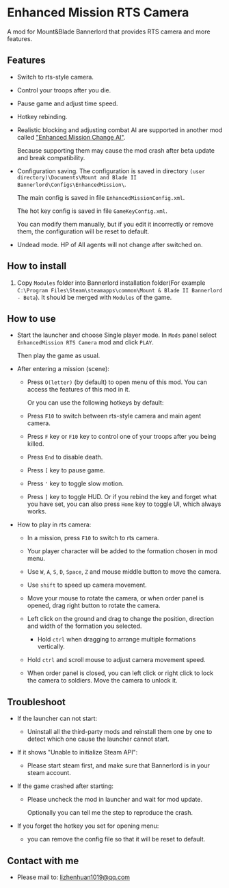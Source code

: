 # Enhanced Mission RTS Camera

A mod for Mount&Blade Bannerlord that provides RTS camera and more features.

## Features

- Switch to rts-style camera.

- Control your troops after you die.

- Pause game and adjust time speed.

- Hotkey rebinding.

- Realistic blocking and adjusting combat AI are supported in another mod called ["Enhanced Mission Change AI"](https://www.nexusmods.com/mountandblade2bannerlord/mods/449/).

  Because supporting them may cause the mod crash after beta update and break compatibility.

- Configuration saving. The configuration is saved in directory `(user directory)\Documents\Mount and Blade II Bannerlord\Configs\EnhancedMission\`.
  
  The main config is saved in file `EnhancedMissionConfig.xml`.

  The hot key config is saved in file `GameKeyConfig.xml`.

  You can modify them manually, but if you edit it incorrectly or remove them, the configuration will be reset to default.

- Undead mode. HP of All agents will not change after switched on.

## How to install
1. Copy `Modules` folder into Bannerlord installation folder(For example `C:\Program Files\Steam\steamapps\common\Mount & Blade II Bannerlord - Beta`). It should be merged with `Modules` of the game.

## How to use
- Start the launcher and choose Single player mode. In `Mods` panel select `EnhancedMission RTS Camera` mod and click `PLAY`.

  Then play the game as usual.

- After entering a mission (scene):

  - Press `O(letter)` (by default) to open menu of this mod. You can access the features of this mod in it.

    Or you can use the following hotkeys by default:

  - Press `F10` to switch between rts-style camera and main agent camera.

  - Press `F` key or `F10` key to control one of your troops after you being killed.

  - Press `End` to disable death.

  - Press `[` key to pause game.

  - Press `'` key to toggle slow motion.

  - Press `]` key to toggle HUD. Or if you rebind the key and forget what you have set, you can also press `Home` key to toggle UI, which always works.

- How to play in rts camera:

  - In a mission, press `F10` to switch to rts camera.

  - Your player character will be added to the formation chosen in mod menu.

  - Use `W`, `A`, `S`, `D`, `Space`, `Z` and mouse middle button to move the camera.

  - Use `shift` to speed up camera movement.

  - Move your mouse to rotate the camera, or when order panel is opened, drag right button to rotate the camera.

  - Left click on the ground and drag to change the position, direction and width of the formation you selected.

    - Hold `ctrl` when dragging to arrange multiple formations vertically.

  - Hold `ctrl` and scroll mouse to adjust camera movement speed.

  - When order panel is closed, you can left click or right click to lock the camera to soldiers. Move the camera to unlock it.

## Troubleshoot
- If the launcher can not start:

  - Uninstall all the third-party mods and reinstall them one by one to detect which one cause the launcher cannot start.

- If it shows "Unable to initialize Steam API":

  - Please start steam first, and make sure that Bannerlord is in your steam account.

- If the game crashed after starting:

  - Please uncheck the mod in launcher and wait for mod update.

    Optionally you can tell me the step to reproduce the crash.

- If you forget the hotkey you set for opening menu:

  - you can remove the config file so that it will be reset to default.

## Contact with me
* Please mail to: lizhenhuan1019@qq.com
